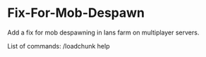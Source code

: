 # Fix-For-Mob-Despawn

Add a fix for mob despawning in Ians farm on multiplayer servers.

List of commands:
/loadchunk help

